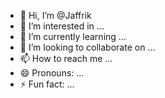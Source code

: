 - 👋 Hi, I’m @Jaffrik
- 👀 I’m interested in ...
- 🌱 I’m currently learning ...
- 💞️ I’m looking to collaborate on ...
- 📫 How to reach me ...
- 😄 Pronouns: ...
- ⚡ Fun fact: ...

<!---
Jaffrik/Jaffrik is a ✨ special ✨ repository because its `README.md` (this file) appears on your GitHub profile.
You can click the Preview link to take a look at your changes.
--->
